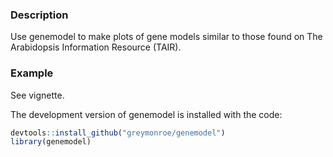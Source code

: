 <!-- README.md is generated from README.Rmd. Please edit that file -->
### Description

Use genemodel to make plots of gene models similar to those found on The Arabidopsis Information Resource (TAIR).

### Example

See vignette.

The development version of genemodel is installed with the code:

``` r
devtools::install_github("greymonroe/genemodel")
library(genemodel)
```
